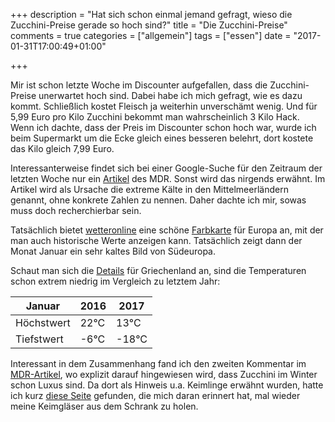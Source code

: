 +++
description = "Hat sich schon einmal jemand gefragt, wieso die Zucchini-Preise gerade so hoch sind?"
title = "Die Zucchini-Preise"
comments = true
categories = ["allgemein"]
tags = ["essen"]
date = "2017-01-31T17:00:49+01:00"

+++

Mir ist schon letzte Woche im Discounter aufgefallen, dass die Zucchini-Preise unerwartet hoch sind. Dabei habe ich mich gefragt, wie es dazu kommt. Schließlich kostet Fleisch ja weiterhin unverschämt wenig. Und für 5,99 Euro pro Kilo Zucchini bekommt man wahrscheinlich 3 Kilo Hack. Wenn ich dachte, dass der Preis im Discounter schon hoch war, wurde ich beim Supermarkt um die Ecke gleich eines besseren belehrt, dort kostete das Kilo gleich 7,99 Euro.

Interessanterweise findet sich bei einer Google-Suche für den Zeitraum der letzten Woche nur ein [Artikel](http://www.mdr.de/nachrichten/vermischtes/teure-gemuese-preise-nach-frost-in-suedeuropa-100.html) des MDR. Sonst wird das nirgends erwähnt. Im Artikel wird als Ursache die extreme Kälte in den Mittelmeerländern genannt, ohne konkrete Zahlen zu nennen. Daher dachte ich mir, sowas muss doch recherchierbar sein.

Tatsächlich bietet [wetteronline](http://www.wetteronline.de/) eine schöne [Farbkarte](http://www.wetteronline.de/?month=01&year=2017&pcid=pc_rueckblick_data&gid=euro&pid=p_rueckblick_colormap&sid=ColorMap&metparaid=TXA&iid=euro) für Europa an, mit der man auch historische Werte anzeigen kann. Tatsächlich zeigt dann der Monat Januar ein sehr kaltes Bild von Südeuropa.

Schaut man sich die [Details](http://www.wetteronline.de/wetterdaten/trikala?pcid=pc_rueckblick_data&gid=16645&pid=p_rueckblick_diagram&sid=StationHistory&iid=16648&month=01&year=2017&period=4&metparaid=TXLD) für Griechenland an, sind die Temperaturen schon extrem niedrig im Vergleich zu letztem Jahr:

|Januar|2016|2017|
|---|---|---|
|Höchstwert|22°C | 13°C|
|Tiefstwert|-6°C | -18°C|

Interessant in dem Zusammenhang fand ich den zweiten Kommentar im [MDR-Artikel](http://www.mdr.de/nachrichten/vermischtes/teure-gemuese-preise-nach-frost-in-suedeuropa-100.html), wo explizit darauf hingewiesen wird, dass Zucchini im Winter schon Luxus sind. Da dort als Hinweis u.a. Keimlinge erwähnt wurden, hatte ich kurz [diese Seite](http://vollwert-blog.de/getreidesprossen-ziehen/) gefunden, die mich daran erinnert hat, mal wieder meine Keimgläser aus dem Schrank zu holen.
